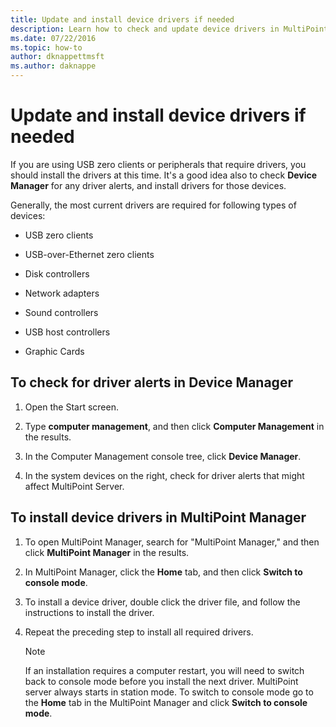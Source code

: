 ```yaml
---
title: Update and install device drivers if needed
description: Learn how to check and update device drivers in MultiPoint Services
ms.date: 07/22/2016
ms.topic: how-to
author: dknappettmsft
ms.author: daknappe
---
```

# Update and install device drivers if needed
If you are using USB zero clients or peripherals that require drivers, you should install the drivers at this time. It's a good idea also to check **Device Manager** for any driver alerts, and install drivers for those devices.

Generally, the most current drivers are required for following types of devices:

-   USB zero clients

-   USB-over-Ethernet zero clients

-   Disk controllers

-   Network adapters

-   Sound controllers

-   USB host controllers

-   Graphic Cards


## To check for driver alerts in Device Manager

1.  Open the Start screen.

2.  Type **computer management**, and then click **Computer Management** in the results.

3.  In the Computer Management console tree, click **Device Manager**.

4.  In the system devices on the right, check for driver alerts that might affect MultiPoint Server.

## To install device drivers in MultiPoint Manager

1.  To open MultiPoint Manager, search for "MultiPoint Manager," and then click **MultiPoint Manager** in the results.

2.  In MultiPoint Manager, click the **Home** tab, and then click **Switch to console mode**.

3.  To install a device driver, double click the driver file, and follow the instructions to install the driver.

4.  Repeat the preceding step to install all required drivers.

    > [!NOTE]
    > If an installation requires a computer restart, you will need to switch back to console mode before you install the next driver. MultiPoint server always starts in station mode. To switch to console mode go to the **Home** tab in the MultiPoint Manager and click **Switch to console mode**.

